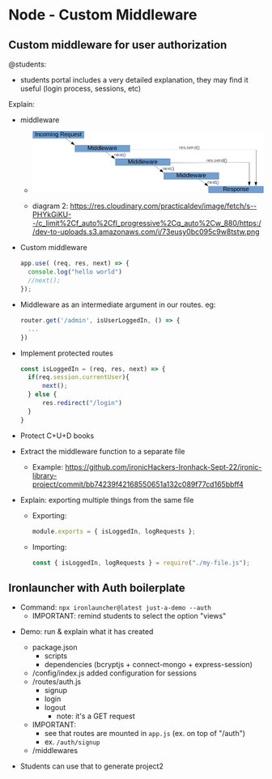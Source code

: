 

# Node - Custom Middleware


## Custom middleware for user authorization

@students: 
- students portal includes a very detailed explanation, they may find it useful (login process, sessions, etc)


Explain:
- middleware
  - ![diagram](./images/express-middleware.png)

  - diagram 2: https://res.cloudinary.com/practicaldev/image/fetch/s--PHYkGiKU--/c_limit%2Cf_auto%2Cfl_progressive%2Cq_auto%2Cw_880/https://dev-to-uploads.s3.amazonaws.com/i/73eusy0bc095c9w8tstw.png



- Custom middleware

  <!-- @Luis: search documentation for app.use() -->

  ```js
  app.use( (req, res, next) => {
    console.log("hello world")
    //next();
  });
  ```


- Middleware as an intermediate argument in our routes. eg:
  
  ```js
  router.get('/admin', isUserLoggedIn, () => {
    ...
  })
  ```


- Implement protected routes
  
  ```js
  const isLoggedIn = (req, res, next) => {
    if(req.session.currentUser){
        next();
    } else {
        res.redirect("/login")
    }
  }
  ```


- Protect C+U+D books


- Extract the middleware function to a separate file
  - Example: https://github.com/ironicHackers-Ironhack-Sept-22/ironic-library-project/commit/bb74239f42168550651a132c089f77cd165bbff4


- Explain: exporting multiple things from the same file 

  - Exporting:

    ```js
    module.exports = { isLoggedIn, logRequests };
    ```

  - Importing:
    ```js
    const { isLoggedIn, logRequests } = require("./my-file.js");
    ```




## Ironlauncher with Auth boilerplate


<!-- 

This is the command we've used so far:
"npx --yes ironlauncher library-project"

-->

<!-- OLD `npx ironlauncher just-a-demo --auth` -->
- Command: `npx ironlauncher@latest just-a-demo --auth`
  - IMPORTANT: remind students to select the option "views"

<!--

  In case "ironlauncher --auth" didn't install dependencies correctly:

  - npm install bcrypt@5.1.1 connect-mongo@5.0.0 cookie-parser@1.4.6 dotenv@16.3.1 express@4.18.2 express-session@1.17.3 hbs@4.2.0 mongoose@7.5.0 morgan@1.10.0 serve-favicon@2.5.0 

  - npm install nodemon@3.0.1 --save-dev

-->


- Demo: run & explain what it has created
  - package.json
    - scripts 
    - dependencies (bcryptjs + connect-mongo + express-session)
  - /config/index.js added configuration for sessions
  - /routes/auth.js
    - signup
    - login
    - logout
      - note: it's a GET request
  - IMPORTANT: 
    - see that routes are mounted in `app.js` (ex. on top of "/auth")
    - ex. `/auth/signup`
  - /middlewares



- Students can use that to generate project2

